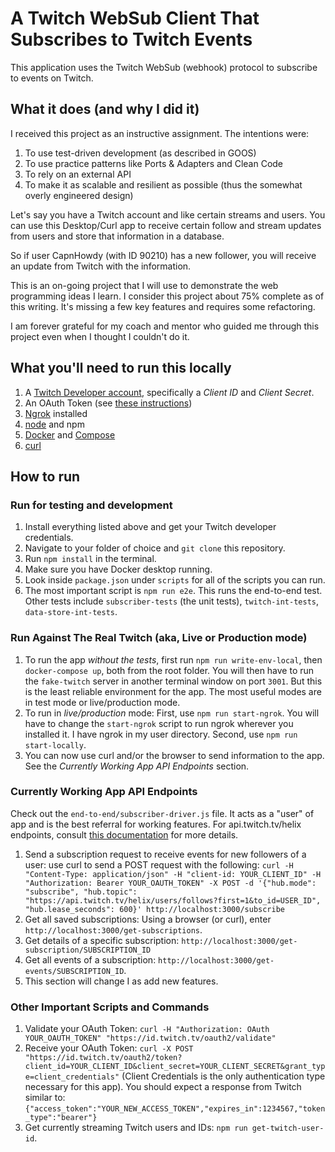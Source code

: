 # A Twitch WebSub Client That Subscribes to Twitch Events

This application uses the Twitch WebSub (webhook) protocol to subscribe to events on Twitch.

## What it does (and why I did it)

I received this project as an instructive assignment. The intentions were:

1. To use test-driven development (as described in GOOS)
2. To use practice patterns like Ports & Adapters and Clean Code
3. To rely on an external API
4. To make it as scalable and resilient as possible (thus the somewhat overly engineered design)

Let's say you have a Twitch account and like certain streams and users. You can use this Desktop/Curl app to receive certain follow and stream updates from users and store that information in a database.

So if user CapnHowdy (with ID 90210) has a new follower, you will receive an update from Twitch with the information.

This is an on-going project that I will use to demonstrate the web programming ideas I learn. I consider this project about 75% complete as of this writing. It's missing a few key features and requires some refactoring.

I am forever grateful for my coach and mentor who guided me through this project even when I thought I couldn't do it.

## What you'll need to run this locally

1. A [Twitch Developer account](https://dev.twitch.tv/), specifically a _Client ID_ and _Client Secret_.
2. An OAuth Token (see [these instructions](https://dev.twitch.tv/docs/authentication/getting-tokens-oauth#oauth-client-credentials-flow))
3. [Ngrok](https://ngrok.com/) installed
4. [node](https://nodejs.org/en/) and npm
5. [Docker](https://www.docker.com/) and [Compose](https://docs.docker.com/compose/)
6. [curl](https://curl.haxx.se/download.html)

## How to run

### Run for testing and development

1. Install everything listed above and get your Twitch developer credentials.
2. Navigate to your folder of choice and `git clone` this repository.
3. Run `npm install` in the terminal.
4. Make sure you have Docker desktop running.
5. Look inside `package.json` under `scripts` for all of the scripts you can run.
6. The most important script is `npm run e2e`. This runs the end-to-end test. Other tests include `subscriber-tests` (the unit tests), `twitch-int-tests`, `data-store-int-tests`.

### Run Against The Real Twitch (aka, Live or Production mode)

1. To run the app _without the tests_, first run `npm run write-env-local`, then `docker-compose up`, both from the root folder. You will then have to run the `fake-twitch` server in another terminal window on port `3001`. But this is the least reliable environment for the app. The most useful modes are in test mode or live/production mode.
2. To run in _live/production_ mode: First, use `npm run start-ngrok`. You will have to change the `start-ngrok` script to run ngrok wherever you installed it. I have ngrok in my user directory. Second, use `npm run start-locally`.
3. You can now use curl and/or the browser to send information to the app. See the _Currently Working App API Endpoints_ section.

### Currently Working App API Endpoints

Check out the `end-to-end/subscriber-driver.js` file. It acts as a "user" of app and is the best referral for working features. For api.twitch.tv/helix endpoints, consult [this documentation](https://dev.twitch.tv/docs/api/webhooks-reference) for more details.

1. Send a subscription request to receive events for new followers of a user: use curl to send a POST request with the following: `curl -H "Content-Type: application/json" -H "client-id: YOUR_CLIENT_ID" -H "Authorization: Bearer YOUR_OAUTH_TOKEN" -X POST -d '{"hub.mode": "subscribe", "hub.topic": "https://api.twitch.tv/helix/users/follows?first=1&to_id=USER_ID", "hub.lease_seconds": 600}' http://localhost:3000/subscribe`
2. Get all saved subscriptions: Using a browser (or curl), enter `http://localhost:3000/get-subscriptions`.
3. Get details of a specific subscription: `http://localhost:3000/get-subscription/SUBSCRIPTION_ID`
4. Get all events of a subscription: `http://localhost:3000/get-events/SUBSCRIPTION_ID`.
5. This section will change I as add new features.

### Other Important Scripts and Commands

1. Validate your OAuth Token: `curl -H "Authorization: OAuth YOUR_OAUTH_TOKEN" "https://id.twitch.tv/oauth2/validate"`
2. Receive your OAuth Token: `curl -X POST "https://id.twitch.tv/oauth2/token?client_id=YOUR_CLIENT_ID&client_secret=YOUR_CLIENT_SECRET&grant_type=client_credentials"` (Client Credentials is the only authentication type necessary for this app). You should expect a response from Twitch similar to: `{"access_token":"YOUR_NEW_ACCESS_TOKEN","expires_in":1234567,"token_type":"bearer"}`
3. Get currently streaming Twitch users and IDs: `npm run get-twitch-user-id`.
